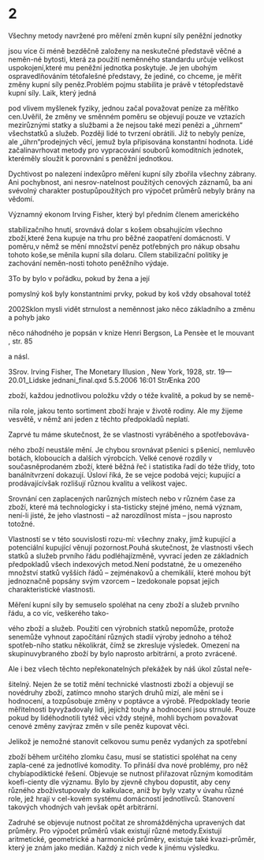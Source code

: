 # 2

Všechny metody navržené pro měření změn kupní síly peněžní jednotky

jsou více či méně bezděčně založeny na neskutečné představě věčné a neměn-né bytosti, která za použití neměnného standardu určuje velikost uspokojení,které mu peněžní jednotka poskytuje. Je jen ubohým ospravedlňováním tétofalešné představy, že jediné, co chceme, je měřit změny kupní síly peněz.Problém pojmu stabilita je právě v tétopředstavě kupní síly. Laik, který jedná

pod vlivem myšlenek fyziky, jednou začal považovat peníze za měřítko cen.Uvěřil, že změny ve směnném poměru se objevují pouze ve vztazích mezirůznými statky a službami a že nejsou také mezi penězi a „úhrnem“ všechstatků a služeb. Později lidé to tvrzení obrátili. Již to nebyly peníze, ale „úhrn“prodejných věcí, jemuž byla připisována konstantní hodnota. Lidé začalinavrhovat metody pro vypracování souborů komoditních jednotek, kteréměly sloužit k porovnání s peněžní jednotkou.

Dychtivost po nalezení indexůpro měření kupní síly zbořila všechny zábrany. Ani pochybnost, ani nesrov-natelnost použitých cenových záznamů, ba ani svévolný charakter postupůpoužitých pro výpočet průměrů nebyly brány na vědomí.

Významný ekonom Irving Fisher, který byl předním členem amerického

stabilizačního hnutí, srovnává dolar s košem obsahujícím všechno zboží,které žena kupuje na trhu pro běžné zaopatření domácnosti. V poměru,v němž se mění množství peněz potřebných pro nákup obsahu tohoto koše,se měnila kupní síla dolaru. Cílem stabilizační politiky je zachování neměn-nosti tohoto peněžního výdaje.

3To by bylo v pořádku, pokud by žena a její

pomyslný koš byly konstantními prvky, pokud by koš vždy obsahoval totéž

2002Sklon mysli vidět strnulost a neměnnost jako něco základního a změnu a pohyb jako

něco náhodného je popsán v knize Henri Bergson, La Pensèe et le mouvant , str. 85

a násl.

3Srov. Irving Fisher, The Monetary Illusion , New York, 1928, str. 19—20.01_Lidske jednani_final.qxd 5.5.2006 16:01 StrÆnka 200

zboží, každou jednotlivou položku vždy o téže kvalitě, a pokud by se nemě-

nila role, jakou tento sortiment zboží hraje v životě rodiny. Ale my žijeme vesvětě, v němž ani jeden z těchto předpokladů neplatí.

Zaprvé tu máme skutečnost, že se vlastnosti vyráběného a spotřebováva-

ného zboží neustále mění. Je chybou srovnávat pšenici s pšenicí, nemluvěo botách, kloboucích a dalších výrobcích. Velké cenové rozdíly v současněprodaném zboží, které běžná řeč i statistika řadí do téže třídy, toto banálnítvrzení dokazují. Úsloví říká, že se vejce podobá vejci; kupující a prodávajícívšak rozlišují různou kvalitu a velikost vajec.

Srovnání cen zaplacených narůzných místech nebo v různém čase za zboží, které má technologicky i sta-tisticky stejné jméno, nemá význam, není-li jisté, že jeho vlastnosti – až narozdílnost místa – jsou naprosto totožné.

Vlastností se v této souvislosti rozu-mí: všechny znaky, jimž kupující a potenciální kupující věnují pozornost.Pouhá skutečnost, že vlastnosti všech statků a služeb prvního řádu podléhajízměně, vyvrací jeden ze základních předpokladů všech indexových metod.Není podstatné, že u omezeného množství statků vyšších řádů – zejménakovů a chemikálií, které mohou být jednoznačně popsány svým vzorcem – lzedokonale popsat jejich charakteristické vlastnosti.

Měření kupní síly by semuselo spoléhat na ceny zboží a služeb prvního řádu, a co víc, veškerého tako-

vého zboží a služeb. Použití cen výrobních statků nepomůže, protože senemůže vyhnout započítání různých stadií výroby jednoho a téhož spotřeb-ního statku několikrát, čímž se zkresluje výsledek. Omezení na skupinuvybraného zboží by bylo naprosto arbitrární, a proto zvrácené.

Ale i bez všech těchto nepřekonatelných překážek by náš úkol zůstal neře-

šitelný. Nejen že se totiž mění technické vlastnosti zboží a objevují se novédruhy zboží, zatímco mnoho starých druhů mizí, ale mění se i hodnocení, a tozpůsobuje změny v poptávce a výrobě. Předpoklady teorie měřitelnosti byvyžadovaly lidi, jejichž touhy a hodnocení jsou strnulé. Pouze pokud by lidéhodnotili tytéž věci vždy stejně, mohli bychom považovat cenové změny zavýraz změn v síle peněz kupovat věci.

Jelikož je nemožné stanovit celkovou sumu peněz vydaných za spotřební

zboží během určitého zlomku času, musí se statistici spoléhat na ceny zapla-cené za jednotlivé komodity. To přináší dva nové problémy, pro něž chybíapodiktické řešení. Objevuje se nutnost přiřazovat různým komoditám koefi-cienty dle významu. Bylo by zjevně chybou dopustit, aby ceny různého zbožívstupovaly do kalkulace, aniž by byly vzaty v úvahu různé role, jež hrají v cel-kovém systému domácností jednotlivců. Stanovení takových vhodných vah jevšak opět arbitrární.

Zadruhé se objevuje nutnost počítat ze shromážděnýcha upravených dat průměry. Pro výpočet průměrů však existují různé metody.Existují aritmetické, geometrické a harmonické průměry, existuje také kvazi-průměr, který je znám jako medián. Každý z nich vede k jinému výsledku.

